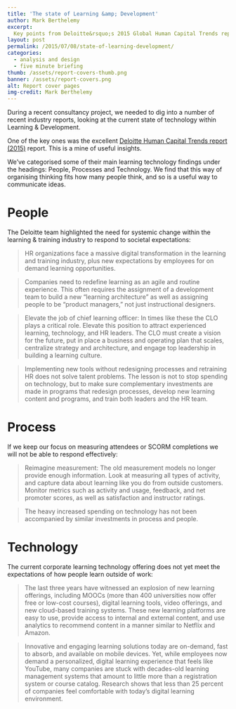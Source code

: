 ```yaml
---
title: 'The state of Learning &amp; Development'
author: Mark Berthelemy
excerpt: 
  Key points from Deloitte&rsquo;s 2015 Global Human Capital Trends report
layout: post
permalink: /2015/07/08/state-of-learning-development/
categories:
  - analysis and design
  - five minute briefing
thumb: /assets/report-covers-thumb.png
banner: /assets/report-covers.png
alt: Report cover pages
img-credit: Mark Berthelemy
---
```

During a recent consultancy project, we needed to dig into a number of recent industry reports, looking at the current state of technology within Learning &amp; Development.

One of the key ones was the excellent <a href="http://www2.deloitte.com/us/en/pages/human-capital/articles/introduction-human-capital-trends.html" target="_blank">Deloitte Human Capital Trends report (2015)</a> report. This is a mine of useful insights.

We&rsquo;ve categorised some of their main learning technology findings under the headings: People, Processes and Technology. We find that this way of organising thinking fits how many people think, and so is a useful way to communicate ideas.

# People

The Deloitte team highlighted the need for systemic change within the learning &amp; training industry to respond to societal expectations:

> HR organizations face a massive digital transformation in the learning and training industry, plus new expectations by employees for on demand learning opportunities.

> Companies need to redefine learning as an agile and routine experience. This often requires the assignment of a development team to build a new &ldquo;learning architecture&rdquo; as well as assigning people to be &ldquo;product managers,&rdquo; not just instructional designers.

> Elevate the job of chief learning officer: In times like these the CLO plays a critical role. Elevate this position to attract experienced learning, technology, and HR leaders. The CLO must create a vision for the future, put in place a business and operating plan that scales, centralize strategy and architecture, and engage top leadership in building a learning culture.

> Implementing new tools without redesigning processes and retraining HR does not solve talent problems. The lesson is not to stop spending on technology, but to make sure complementary investments are made in programs that redesign processes, develop new learning content and programs, and train both leaders and the HR team.

# Process

If we keep our focus on measuring attendees or SCORM completions we will not be able to respond effectively:

> Reimagine measurement: The old measurement models no longer provide enough information. Look at measuring all types of activity, and capture data about learning like you do from outside customers. Monitor metrics such as activity and usage, feedback, and net promoter scores, as well as satisfaction and instructor ratings.
 
> The heavy increased spending on technology has not been accompanied by similar investments in process and people.

# Technology

The current corporate learning technology offering does not yet meet the expectations of how people learn outside of work:

> The last three years have witnessed an explosion of new learning offerings, including MOOCs (more than 400 universities now offer free or low-cost courses), digital learning tools, video offerings, and new cloud-based training systems. These new learning platforms are easy to use, provide access to internal and external content, and use analytics to recommend content in a manner similar to Netflix and Amazon.

> Innovative and engaging learning solutions today are on-demand, fast to absorb, and available on mobile devices. Yet, while employees now demand a personalized, digital learning experience that feels like YouTube, many companies are stuck with decades-old learning management systems that amount to little more than a registration system or course catalog. Research shows that less than 25 percent of companies feel comfortable with today&rsquo;s digital learning environment.
